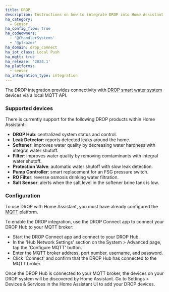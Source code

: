```yaml
---
title: DROP
description: Instructions on how to integrate DROP into Home Assistant.
ha_category:
  - Sensor
ha_config_flow: true
ha_codeowners:
  - '@ChandlerSystems'
  - '@pfrazer'
ha_domain: drop_connect
ha_iot_class: Local Push
ha_mqtt: true
ha_release: '2024.1'
ha_platforms:
  - sensor
ha_integration_type: integration
---
```


The DROP integration provides connectivity with 
[DROP smart water system](https://dropconnect.com) devices via a local MQTT API.

### Supported devices

There is currently support for the following DROP products within Home Assistant:

- **DROP Hub**: centralized system status and control.
- **Leak Detector**: reports detected leaks around the home.
- **Softener**: improves water quality by decreasing water hardness with integral water shutoff.
- **Filter**: improves water quality by removing comtaminants with integral water shutoff.
- **Protection Valve**: automatic water shutoff with slow leak detection.
- **Pump Controller**: smart replacement for an FSG pressure switch.
- **RO Filter**: reverse osmosis drinking water filtration.
- **Salt Sensor**: alerts when the salt level in the softener brine tank is low.

### Configuration

To use DROP with Home Assistant, you must have already configured the [MQTT](/integrations/mqtt/) platform.

To enable the DROP integration, use the DROP Connect app to connect your DROP Hub to your MQTT broker:
- Start the DROP Connect app and connect to your DROP Hub.
- In the 'Hub Network Settings' section on the System > Advanced page, tap the 'Configure MQTT' button.
- Enter the MQTT broker address, port number, username, and password.
- Click 'Connect' and confirm that the DROP Hub has connected to the MQTT broker.

Once the DROP Hub is connected to your MQTT broker, the devices on your DROP system will be discovered by Home Assistant.
Go to Settings > Devices & Services in the Home Assistant UI to add your DROP devices.

